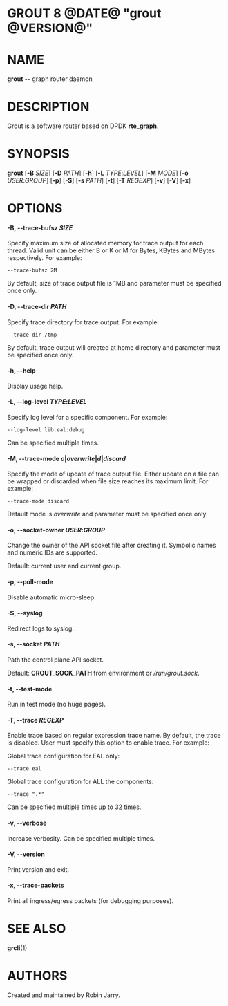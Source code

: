 GROUT 8 @DATE@ "grout @VERSION@"
================================

# NAME

**grout** -- graph router daemon

# DESCRIPTION

Grout is a software router based on DPDK __rte_graph__.

# SYNOPSIS

**grout**
[**-B** _SIZE_]
[**-D** _PATH_]
[**-h**]
[**-L** _TYPE_:_LEVEL_]
[**-M** _MODE_]
[**-o** _USER_:_GROUP_]
[**-p**]
[**-S**]
[**-s** _PATH_]
[**-t**]
[**-T** _REGEXP_]
[**-v**]
[**-V**]
[**-x**]

# OPTIONS

#### **-B**, **--trace-bufsz** _SIZE_

Specify maximum size of allocated memory for trace output for each thread.
Valid unit can be either B or K or M for Bytes, KBytes and MBytes respectively.
For example:

```
--trace-bufsz 2M
```

By default, size of trace output file is 1MB and parameter must be
specified once only.

#### **-D**, **--trace-dir** _PATH_

Specify trace directory for trace output. For example:

```
--trace-dir /tmp
```

By default, trace output will created at home directory and parameter must be
specified once only.

#### **-h**, **--help**

Display usage help.

#### **-L**, **--log-level** _TYPE_:_LEVEL_

Specify log level for a specific component. For example:

```
--log-level lib.eal:debug
```

Can be specified multiple times.

#### **-M**, **--trace-mode** _o_|_overwrite_|_d_|_discard_

Specify the mode of update of trace output file. Either update on a file can be
wrapped or discarded when file size reaches its maximum limit. For example:

```
--trace-mode discard
```

Default mode is _overwrite_ and parameter must be specified once only.

#### **-o**, **--socket-owner** _USER_:_GROUP_

Change the owner of the API socket file after creating it. Symbolic names and
numeric IDs are supported.

Default: current user and current group.

#### **-p**, **--poll-mode**

Disable automatic micro-sleep.

#### **-S**, **--syslog**

Redirect logs to syslog.

#### **-s**, **--socket** _PATH_

Path the control plane API socket.

Default: **GROUT_SOCK_PATH** from environment or _/run/grout.sock_.

#### **-t**, **--test-mode**

Run in test mode (no huge pages).

#### **-T**, **--trace** _REGEXP_

Enable trace based on regular expression trace name. By default, the trace is
disabled. User must specify this option to enable trace. For example:

Global trace configuration for EAL only:

```
--trace eal
```

Global trace configuration for ALL the components:

```
--trace ".*"
```

Can be specified multiple times up to 32 times.

#### **-v**, **--verbose**

Increase verbosity. Can be specified multiple times.

#### **-V**, **--version**

Print version and exit.

#### **-x**, **--trace-packets**

Print all ingress/egress packets (for debugging purposes).

# SEE ALSO

**grcli**(1)

# AUTHORS

Created and maintained by Robin Jarry.

